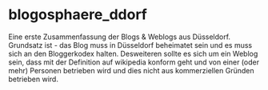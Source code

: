 # blogosphaere_ddorf
Eine erste Zusammenfassung der Blogs & Weblogs aus Düsseldorf. Grundsatz ist - das Blog muss in Düsseldorf beheimatet sein und es muss sich an den Bloggerkodex halten. Desweiteren sollte es sich um ein Weblog sein, dass mit der Definition auf wikipedia konform geht und von einer (oder mehr) Personen betrieben wird und dies nicht aus kommerziellen Gründen betrieben wird.
